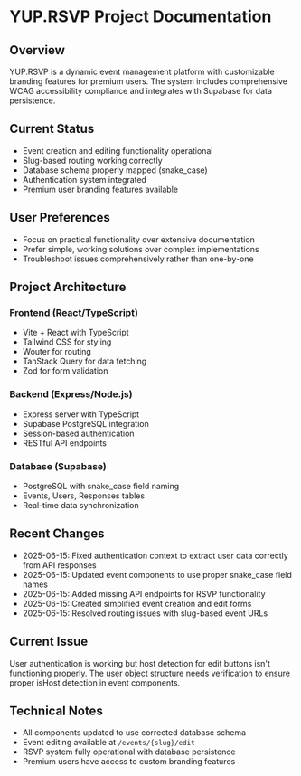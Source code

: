 # YUP.RSVP Project Documentation

## Overview
YUP.RSVP is a dynamic event management platform with customizable branding features for premium users. The system includes comprehensive WCAG accessibility compliance and integrates with Supabase for data persistence.

## Current Status
- Event creation and editing functionality operational
- Slug-based routing working correctly
- Database schema properly mapped (snake_case)
- Authentication system integrated
- Premium user branding features available

## User Preferences
- Focus on practical functionality over extensive documentation
- Prefer simple, working solutions over complex implementations
- Troubleshoot issues comprehensively rather than one-by-one

## Project Architecture

### Frontend (React/TypeScript)
- Vite + React with TypeScript
- Tailwind CSS for styling
- Wouter for routing
- TanStack Query for data fetching
- Zod for form validation

### Backend (Express/Node.js)
- Express server with TypeScript
- Supabase PostgreSQL integration
- Session-based authentication
- RESTful API endpoints

### Database (Supabase)
- PostgreSQL with snake_case field naming
- Events, Users, Responses tables
- Real-time data synchronization

## Recent Changes
- 2025-06-15: Fixed authentication context to extract user data correctly from API responses
- 2025-06-15: Updated event components to use proper snake_case field names
- 2025-06-15: Added missing API endpoints for RSVP functionality
- 2025-06-15: Created simplified event creation and edit forms
- 2025-06-15: Resolved routing issues with slug-based event URLs

## Current Issue
User authentication is working but host detection for edit buttons isn't functioning properly. The user object structure needs verification to ensure proper isHost detection in event components.

## Technical Notes
- All components updated to use corrected database schema
- Event editing available at `/events/{slug}/edit`
- RSVP system fully operational with database persistence
- Premium users have access to custom branding features